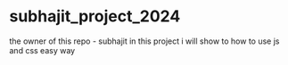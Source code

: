 # subhajit_project_2024
the owner of this repo - subhajit
in this project i will show to how to use js and css 
easy way
